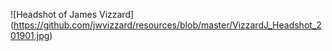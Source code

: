 ![Headshot of James Vizzard] (https://github.com/jwvizzard/resources/blob/master/VizzardJ_Headshot_201901.jpg)

